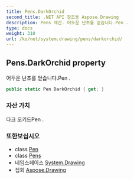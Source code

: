 ```yaml
---
title: Pens.DarkOrchid
second_title: .NET API 참조용 Aspose.Drawing
description: Pens 재산. 어두운 난초를 얻습니다.Pen .
type: docs
weight: 310
url: /ko/net/system.drawing/pens/darkorchid/
---
```

## Pens.DarkOrchid property

어두운 난초를 얻습니다.Pen .

```csharp
public static Pen DarkOrchid { get; }
```

### 자산 가치

다크 오키드Pen .

### 또한보십시오

* class [Pen](../../pen/)
* class [Pens](../)
* 네임스페이스 [System.Drawing](../../pens/)
* 집회 [Aspose.Drawing](../../../)


